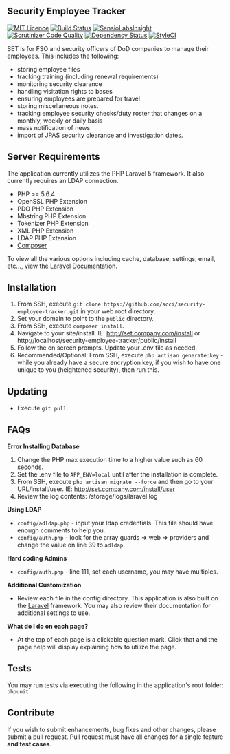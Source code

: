 ## Security Employee Tracker

[![MIT Licence](https://badges.frapsoft.com/os/mit/mit.svg?v=103)](https://opensource.org/licenses/mit-license.php)   [![Build Status](https://travis-ci.org/scci/security-employee-tracker.svg?branch=master)](https://travis-ci.org/scci/security-employee-tracker) [![SensioLabsInsight](https://insight.sensiolabs.com/projects/7a8de56d-c4d4-492f-8ea3-d7f8a2441bad/mini.png)](https://insight.sensiolabs.com/projects/7a8de56d-c4d4-492f-8ea3-d7f8a2441bad) [![Scrutinizer Code Quality](https://scrutinizer-ci.com/g/scci/security-employee-tracker/badges/quality-score.png?b=master)](https://scrutinizer-ci.com/g/scci/security-employee-tracker/?branch=master) [![Dependency Status](https://www.versioneye.com/user/projects/58123c993130eb0043c41242/badge.svg?style=flat-square)](https://www.versioneye.com/user/projects/58123c993130eb0043c41242) [![StyleCI](https://styleci.io/repos/72014517/shield?branch=master)](https://styleci.io/repos/72014517)

SET is for FSO and security officers of DoD companies to manage their employees. This includes the following:
- storing employee files
- tracking training (including renewal requirements)
- monitoring security clearance
- handling visitation rights to bases
- ensuring employees are prepared for travel
- storing miscellaneous notes.
- tracking employee security checks/duty roster that changes on a monthly, weekly or daily basis
- mass notification of news
- import of JPAS security clearance and investigation dates.

## Server Requirements

The application currently utilizes the PHP Laravel 5 framework. It also currently requires an LDAP connection.

- PHP >= 5.6.4
- OpenSSL PHP Extension
- PDO PHP Extension
- Mbstring PHP Extension
- Tokenizer PHP Extension
- XML PHP Extension
- LDAP PHP Extension
- [Composer](https://getcomposer.org/)

To view all the various options including cache, database, settings, email, etc..., view the [Laravel Documentation.](https://laravel.com/docs/master)

## Installation

1. From SSH, execute `git clone https://github.com/scci/security-employee-tracker.git` in your web root directory.
2. Set your domain to point to the `public` directory.
3. From SSH, execute `composer install`.
4. Navigate to your site/install. IE: http://set.company.com/install or http://localhost/security-employee-tracker/public/install
5. Follow the on screen prompts. Update your .env file as needed.
6. Recommended/Optional: From SSH, execute `php artisan generate:key` - while you already have a secure encryption key, if you wish to have one unique to you (heightened security), then run this.

## Updating

* Execute `git pull`. 

## FAQs

**Error Installing Database**

1. Change the PHP max execution time to a higher value such as 60 seconds.
2. Set the .env file to `APP_ENV=local` until after the installation is complete.
3. From SSH, execute `php artisan migrate --force` and then go to your URL/install/user. IE: http://set.company.com/install/user
4. Review the log contents: /storage/logs/laravel.log

**Using LDAP**

* `config/adldap.php` - input your ldap credentials. This file should have enough comments to help you.
* `config/auth.php` - look for the array guards => web => providers and change the value on line 39 to `adldap`.

**Hard coding Admins**

* `config/auth.php` - line 111, set each username, you may have multiples. 

**Additional Customization**

* Review each file in the config directory. This application is also built on the [Laravel](https://laravel.com/docs/master/) framework. You may also review their documentation for additional settings to use.

**What do I do on each page?**

* At the top of each page is a clickable question mark. Click that and the page help will display explaining how to utilize the page.

## Tests

You may run tests via executing the following in the application's root folder: `phpunit`

## Contribute

If you wish to submit enhancements, bug fixes and other changes, please submit a pull request. Pull request must have all changes for a single feature **and test cases**.
